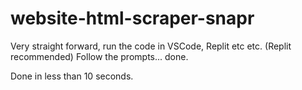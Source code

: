 # website-html-scraper-snapr

Very straight forward, run the code in VSCode, Replit etc etc. (Replit recommended)
Follow the prompts... done. 

Done in less than 10 seconds.
